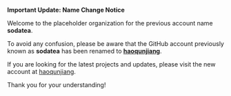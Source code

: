 **Important Update: Name Change Notice**

Welcome to the placeholder organization for the previous account name **sodatea**.

To avoid any confusion, please be aware that the GitHub account previously known as **sodatea** has been renamed to [**haoqunjiang**](https://github.com/haoqunjiang).

If you are looking for the latest projects and updates, please visit the new account at [haoqunjiang](https://github.com/haoqunjiang).

Thank you for your understanding!

